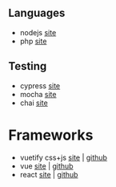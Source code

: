 ## Languages
- nodejs [site](https://nodejs.org/en/)
- php [site](http://php.net/)
## Testing
- cypress [site](https://www.cypress.io/)
- mocha [site](https://mochajs.org/)
- chai [site](https://www.chaijs.com/)
# Frameworks
- vuetify css+js [site](https://vuetifyjs.com) | [github](https://github.com/vuetifyjs/vuetify)
- vue [site](https://vuejs.org/) | [github](https://github.com/vuejs/vue)
- react [site](https://reactjs.org/) | [github](https://github.com/facebook/react)
